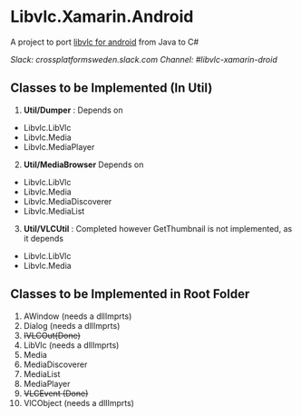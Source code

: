 
# Libvlc.Xamarin.Android

A project to port [libvlc for android](https://code.videolan.org/videolan/vlc-android/tree/master/libvlc/src/org/videolan/libvlc)
from Java to C# 

*Slack: crossplatformsweden.slack.com   Channel: #libvlc-xamarin-droid*

## Classes to be Implemented (In Util) 
1. **Util/Dumper** : Depends on 
  * Libvlc.LibVlc
  * Libvlc.Media
  * Libvlc.MediaPlayer

2. **Util/MediaBrowser** Depends on 
  * Libvlc.LibVlc
  * Libvlc.Media
  * Libvlc.MediaDiscoverer
  * Libvlc.MediaList

3. **Util/VLCUtil** : Completed however GetThumbnail is not implemented, as it depends  
  * Libvlc.LibVlc
  * Libvlc.Media


## Classes to be Implemented in Root Folder 

1. AWindow  (needs a dllImprts)
2. Dialog  (needs a dllImprts)
3. ~~IVLCOut(Done)~~
4. LibVlc (needs a dllImprts)
5. Media
6. MediaDiscoverer
7. MediaList
8. MediaPlayer
9. ~~VLCEvent (Done)~~
10. VlCObject  (needs a dllImprts)


